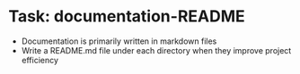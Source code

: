 <!-- ---
!-- title: 2025-01-06 08:47:05
!-- author: ywata-note-win
!-- date: /home/ywatanabe/proj/llemacs/workspace/resources/prompts/components/02_tasks/documentation-README.md
!-- --- -->

# Task: documentation-README
* Documentation is primarily written in markdown files
* Write a README.md file under each directory when they improve project efficiency